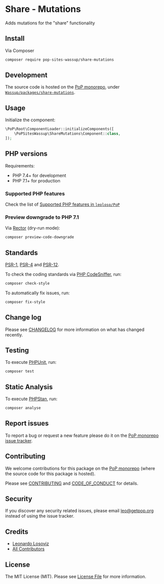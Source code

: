 # Share - Mutations

<!--
[![Build Status][ico-travis]][link-travis]
[![Quality Score][ico-code-quality]][link-code-quality]
[![Software License][ico-license]](LICENSE.md)
[![Latest Version on Packagist][ico-version]][link-packagist]
[![Coverage Status][ico-scrutinizer]][link-scrutinizer]
[![Total Downloads][ico-downloads]][link-downloads]
-->

Adds mutations for the "share" functionality

## Install

Via Composer

``` bash
composer require pop-sites-wassup/share-mutations
```

## Development

The source code is hosted on the [PoP monorepo](https://github.com/leoloso/PoP), under [`Wassup/packages/share-mutations`](https://github.com/leoloso/PoP/tree/master/layers/Wassup/packages/share-mutations).

## Usage

Initialize the component:

``` php
\PoP\Root\ComponentLoader::initializeComponents([
    \PoPSitesWassup\ShareMutations\Component::class,
]);
```

## PHP versions

Requirements:

- PHP 7.4+ for development
- PHP 7.1+ for production

### Supported PHP features

Check the list of [Supported PHP features in `leoloso/PoP`](https://github.com/leoloso/PoP/#supported-php-features)

### Preview downgrade to PHP 7.1

Via [Rector](https://github.com/rectorphp/rector) (dry-run mode):

```bash
composer preview-code-downgrade
```

## Standards

[PSR-1](https://www.php-fig.org/psr/psr-1), [PSR-4](https://www.php-fig.org/psr/psr-4) and [PSR-12](https://www.php-fig.org/psr/psr-12).

To check the coding standards via [PHP CodeSniffer](https://github.com/squizlabs/PHP_CodeSniffer), run:

``` bash
composer check-style
```

To automatically fix issues, run:

``` bash
composer fix-style
```

## Change log

Please see [CHANGELOG](CHANGELOG.md) for more information on what has changed recently.

## Testing

To execute [PHPUnit](https://phpunit.de/), run:

``` bash
composer test
```

## Static Analysis

To execute [PHPStan](https://github.com/phpstan/phpstan), run:

``` bash
composer analyse
```

## Report issues

To report a bug or request a new feature please do it on the [PoP monorepo issue tracker](https://github.com/leoloso/PoP/issues).

## Contributing

We welcome contributions for this package on the [PoP monorepo](https://github.com/leoloso/PoP) (where the source code for this package is hosted).

Please see [CONTRIBUTING](CONTRIBUTING.md) and [CODE_OF_CONDUCT](CODE_OF_CONDUCT.md) for details.

## Security

If you discover any security related issues, please email leo@getpop.org instead of using the issue tracker.

## Credits

- [Leonardo Losoviz][link-author]
- [All Contributors][link-contributors]

## License

The MIT License (MIT). Please see [License File](LICENSE.md) for more information.

[ico-version]: https://img.shields.io/packagist/v/pop-sites-wassup/share-mutations.svg?style=flat-square
[ico-license]: https://img.shields.io/badge/license-MIT-brightgreen.svg?style=flat-square
[ico-travis]: https://img.shields.io/travis/pop-sites-wassup/share-mutations/master.svg?style=flat-square
[ico-scrutinizer]: https://img.shields.io/scrutinizer/coverage/g/pop-sites-wassup/share-mutations.svg?style=flat-square
[ico-code-quality]: https://img.shields.io/scrutinizer/g/pop-sites-wassup/share-mutations.svg?style=flat-square
[ico-downloads]: https://img.shields.io/packagist/dt/pop-sites-wassup/share-mutations.svg?style=flat-square

[link-packagist]: https://packagist.org/packages/pop-sites-wassup/share-mutations
[link-travis]: https://travis-ci.org/pop-sites-wassup/share-mutations
[link-scrutinizer]: https://scrutinizer-ci.com/g/pop-sites-wassup/share-mutations/code-structure
[link-code-quality]: https://scrutinizer-ci.com/g/pop-sites-wassup/share-mutations
[link-downloads]: https://packagist.org/packages/pop-sites-wassup/share-mutations
[link-author]: https://github.com/leoloso
[link-contributors]: ../../../../../../contributors
